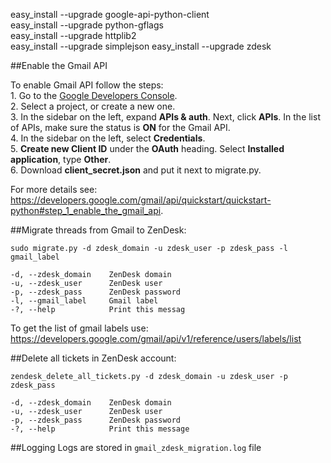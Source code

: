 easy_install --upgrade google-api-python-client  
easy_install --upgrade python-gflags  
easy_install --upgrade httplib2  
easy_install --upgrade simplejson
easy_install --upgrade zdesk

##Enable the Gmail API

To enable Gmail API follow the steps:  
	1.	Go to the [Google Developers Console](https://console.developers.google.com).  
	2.	Select a project, or create a new one.  
	3.	In the sidebar on the left, expand **APIs & auth**. Next, click **APIs**. In the list of APIs, make sure the status is **ON** for the Gmail API.  
	4.	In the sidebar on the left, select **Credentials**.  
	5.	**Create new Client ID** under the **OAuth** heading. Select **Installed application**, type **Other**.  
	6.	Download **client_secret.json** and put it next to migrate.py.  
	
For more details see: https://developers.google.com/gmail/api/quickstart/quickstart-python#step_1_enable_the_gmail_api.  


##Migrate threads from Gmail to ZenDesk:
  ```
  sudo migrate.py -d zdesk_domain -u zdesk_user -p zdesk_pass -l gmail_label

  -d, --zdesk_domain    ZenDesk domain  
  -u, --zdesk_user      ZenDesk user  
  -p, --zdesk_pass      ZenDesk password  
  -l, --gmail_label     Gmail label  
  -?, --help            Print this messag
  ```

To get the list of gmail labels use: https://developers.google.com/gmail/api/v1/reference/users/labels/list

##Delete all tickets in ZenDesk account:
  ```
  zendesk_delete_all_tickets.py -d zdesk_domain -u zdesk_user -p zdesk_pass

  -d, --zdesk_domain    ZenDesk domain  
  -u, --zdesk_user      ZenDesk user  
  -p, --zdesk_pass      ZenDesk password  
  -?, --help            Print this message
  ```
  
##Logging
Logs are stored in `gmail_zdesk_migration.log` file
